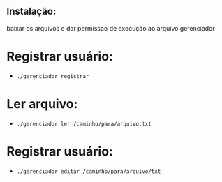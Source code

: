 ## Instalação:
baixar os arquivos e dar permissao de execução ao arquivo gerenciador

# Registrar usuário:
* `./gerenciador registrar`

# Ler arquivo:
* `./gerenciador ler /caminho/para/arquivo.txt`

# Registrar usuário:
* `./gerenciador editar /caminho/para/arquivo/txt`

